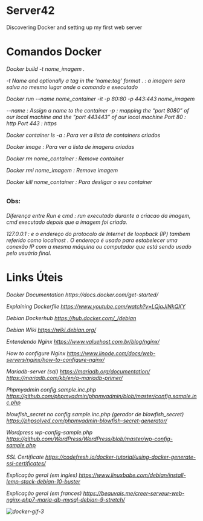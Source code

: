# Server42
Discovering Docker and setting up my first web server

<h1>Comandos Docker

<h6>Docker build -t nome_imagem .

-t Name and optionally a tag in the ‘name:tag’ format
. : a imagem sera salva no mesmo lugar onde o comando e executado

Docker run --name nome_container -it -p 80:80 -p 443:443 nome_imagem

--name : Assign a name to the container
-p : mapping the “port 8080” of our local machine and the “port 443443” of our local machine
Port 80 : http
Port 443 : https

Docker container ls -a :
Para ver a lista de containers criados

Docker image :
Para ver a lista de imagens criadas

Docker rm nome_container :
Remove container

Docker rmi nome_imagem :
Remove imagem

Docker kill nome_container :
Para desligar o seu container

<h3>Obs:
<h6>Diferença entre Run e cmd : run executado durante a criacao da imagem, cmd executado depois que a imagem foi criada.

127.0.0.1 : e o endereço do protocolo de Internet de loopback (IP) tambem referido como localhost .
O endereço é usado para estabelecer uma conexão IP com a mesma máquina ou computador que está sendo usado pelo usuário final.

<h1>Links Úteis
 
<h6>Docker Documentation
<a>https://docs.docker.com/get-started/

Explaining Dockerfile
<a>https://www.youtube.com/watch?v=LQjaJINkQXY

Debian Dockerhub
<a>https://hub.docker.com/_/debian

Debian Wiki
<a>https://wiki.debian.org/

Entendendo Nginx
<a>https://www.valuehost.com.br/blog/nginx/

How to configure Nginx
<a>https://www.linode.com/docs/web-servers/nginx/how-to-configure-nginx/

Mariadb-server (sql)
<a>https://mariadb.org/documentation/
<a>https://mariadb.com/kb/en/a-mariadb-primer/

Phpmyadmin config.sample.inc.php
<a>https://github.com/phpmyadmin/phpmyadmin/blob/master/config.sample.inc.php

blowfish_secret no config.sample.inc.php (gerador de blowfish_secret)
<a>https://phpsolved.com/phpmyadmin-blowfish-secret-generator/

Wordpress wp-config-sample.php
<a>https://github.com/WordPress/WordPress/blob/master/wp-config-sample.php

SSL Certificate
<a>https://codefresh.io/docker-tutorial/using-docker-generate-ssl-certificates/
 
Explicação geral (em ingles)
<a>https://www.linuxbabe.com/debian/install-lemp-stack-debian-10-buster

Explicação geral (em frances)
<a>https://beauvais.me/creer-serveur-web-nginx-php7-maria-db-mysql-debian-9-stretch/

![docker-gif-3](https://user-images.githubusercontent.com/59845902/80297303-46a03e00-8758-11ea-93c6-805c0d36066b.gif)
